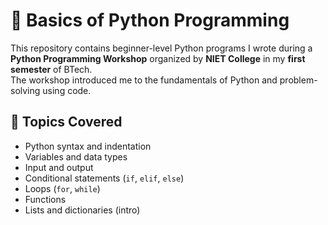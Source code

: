 # 🐍 Basics of Python Programming

This repository contains beginner-level Python programs I wrote during a **Python Programming Workshop** organized by **NIET College** in my **first semester** of BTech.  
The workshop introduced me to the fundamentals of Python and problem-solving using code.

## 📘 Topics Covered

- Python syntax and indentation
- Variables and data types
- Input and output
- Conditional statements (`if`, `elif`, `else`)
- Loops (`for`, `while`)
- Functions
- Lists and dictionaries (intro)
